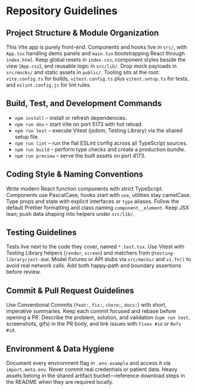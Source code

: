# Repository Guidelines

## Project Structure & Module Organization
This Vite app is purely front-end. Components and hooks live in `src/`, with `App.tsx` handling demo panels and `main.tsx` bootstrapping React through `index.html`. Keep global resets in `index.css`, component styles beside the view (`App.css`), and reusable logic in `src/lib/`. Drop mock payloads in `src/mocks/` and static assets in `public/`. Tooling sits at the root: `vite.config.ts` for builds, `vitest.config.ts` plus `vitest.setup.ts` for tests, and `eslint.config.js` for lint rules.

## Build, Test, and Development Commands
- `npm install` – install or refresh dependencies.
- `npm run dev` – start Vite on port 5173 with hot reload.
- `npm run test` – execute Vitest (jsdom, Testing Library) via the shared setup file.
- `npm run lint` – run the flat ESLint config across all TypeScript sources.
- `npm run build` – perform type checks and create a production bundle.
- `npm run preview` – serve the built assets on port 4173.

## Coding Style & Naming Conventions
Write modern React function components with strict TypeScript. Components use PascalCase, hooks start with `use`, utilities stay camelCase. Type props and state with explicit interfaces or `type` aliases. Follow the default Prettier formatting and class naming `component__element`. Keep JSX lean; push data shaping into helpers under `src/lib/`.

## Testing Guidelines
Tests live next to the code they cover, named `*.test.tsx`. Use Vitest with Testing Library helpers (`render`, `screen`) and matchers from `@testing-library/jest-dom`. Model fixtures or API stubs via `src/mocks/` and `vi.fn()` to avoid real network calls. Add both happy-path and boundary assertions before review.

## Commit & Pull Request Guidelines
Use Conventional Commits (`feat:`, `fix:`, `chore:`, `docs:`) with short, imperative summaries. Keep each commit focused and rebase before opening a PR. Describe the problem, solution, and validation (`npm run test`, screenshots, gifs) in the PR body, and link issues with `Fixes #id` or `Refs #id`.

## Environment & Data Hygiene
Document every environment flag in `.env.example` and access it via `import.meta.env`. Never commit real credentials or patient data. Heavy assets belong in the shared artifact bucket—reference download steps in the README when they are required locally.
